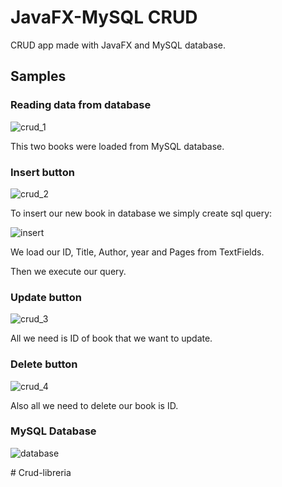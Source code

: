 # JavaFX-MySQL CRUD

CRUD app made with JavaFX and MySQL database.

## Samples

### Reading data from database

![crud_1](https://user-images.githubusercontent.com/26482766/37049278-b46c244e-2170-11e8-9eb7-a753b7ba103e.png)

This two books were loaded from MySQL database.

### Insert button

![crud_2](https://user-images.githubusercontent.com/26482766/37049695-fb8d4f50-2171-11e8-8270-b2e73e91126b.png)

To insert our new book in database we simply create sql query:

![insert](https://user-images.githubusercontent.com/26482766/37050016-09b57552-2173-11e8-8dce-b5e31636180b.PNG)
                 
We load our ID, Title, Author, year and Pages from TextFields.

Then we execute our query.

### Update button

![crud_3](https://user-images.githubusercontent.com/26482766/37050191-7fa2ceea-2173-11e8-9493-e39c5f08cc24.png)

All we need is ID of book that we want to update.

### Delete button

![crud_4](https://user-images.githubusercontent.com/26482766/37050260-b4703180-2173-11e8-8e78-3f6bd8bc9097.png)

Also all we need to delete our book is ID.

### MySQL Database

![database](https://user-images.githubusercontent.com/26482766/37050437-2ecf0456-2174-11e8-8e6d-372429b9293f.png)


#   C r u d - l i b r e r i a  
 